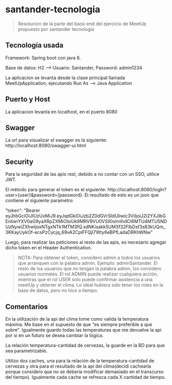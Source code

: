 # santander-tecnologia
> Resolucion de la parte del back-end del ejercicio de MeetUp propuesto por santander tecnología

## Tecnología usada
Framework: Spring boot con java 8.

Base de datos: H2 --> Usuario: Santander, Password: admin1234

La aplicacion se levanta desde la clase principal llamada MeetUpApplication, ejecutando Run As --> Java Application

## Puerto y Host
La aplicacion levanta en localhost, en el puerto 8080

## Swagger
La url para visualizar el swagger es la siguiente: http://localhost:8080/swagger-ui.html

## Security
Para la seguridad de las apis rest, debido a no contar con un SSO, utilice JWT.

El método para generar el token es el siguiente: http://localhost:8080/logIn?user={user}&password={password}. El resultado de esto es un json que contiene el siguiente parametro: 

"token": "Bearer eyJhbGciOiJIUzUxMiJ9.eyJqdGkiOiJzb2Z0dGVrSldUIiwic3ViIjoiJ2l2YXJlbGEnIiwiYXV0aG9yaXRpZXMiOlsiUk9MRV9VU0VSIl0sImlhdCI6MTU4MTU5NDUzNywiZXhwIjoxNTgxNTk1MTM3fQ.xdNKisakk5UM3f32FlbDsf3s83kUQm_3KKayUykOf-ecsPzCycjq_69vA2CpiFFQjI7Wty6eBPfLadaDRKhWNw"

Luego, para realizar las peticiones al resto de las apis, es necesario agregar dicho token en el Header Authentication.

> NOTA: Para obtener el token, considero admin a todos los usuarios que arranquen con la palabra admin. Ejemplo: adminSantander. El resto de los usuarios que no tengan la palabra admin, los considero usuarios normales. El rol ADMIN puede realizar cualquiera acción, mientras que el rol USER solo puede confirmar asistencia a una meetUp y obtener el clima. Lo ideal hubiera sido tener los roles en la base de datos, pero no hice a tiempo.

## Comentarios
En la utilización de la api del clima tome como valida la temperatura máxima. Me base en el supuesto de que "es siempre preferible a que sobre". Igualmente guardo todas las temperaturas que me devuelve la api por si en un futuro se desea cambiar la lógica.

La relación temperatura-cantidad de cervezas, la guarde en la BD para que sea parametrizable.

Utilizo dos caches, una para la relación de la temperatura-cantidad de cervezas y otra para el resultado de la api del clima(decidí cachearla porque considero que no se deberia modificar demasiado en el transcurso del tiempo). Igualmente cada cache se refresca cada X cantidad de tiempo.
